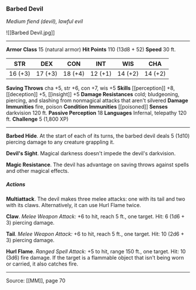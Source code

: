 ### Barbed Devil
_Medium fiend (devil), lawful evil_

![[Barbed Devil.jpg]]




---

**Armor Class** 15 (natural armor)
**Hit Points** 110 (13d8 + 52)
**Speed** 30 ft.

| STR     | DEX     | CON     | INT     | WIS     | CHA     |
|---------|---------|---------|---------|---------|---------|
| 16 (+3) | 17 (+3) | 18 (+4) | 12 (+1) | 14 (+2) | 14 (+2) |

**Saving Throws** cha +5, str +6, con +7, wis +5
**Skills** [[perception]] +8, [[deception]] +5, [[insight]] +5
**Damage Resistances** cold; bludgeoning, piercing, and slashing from nonmagical attacks that aren't silvered
**Damage Immunities** fire, poison
**Condition Immunities** [[poisoned]]
**Senses** darkvision 120 ft.
**Passive Perception** 18
**Languages** Infernal, telepathy 120 ft.
**Challenge** 5 (1,800 XP)

---

**Barbed Hide**. At the start of each of its turns, the barbed devil deals 5 (1d10) piercing damage to any creature grappling it.

**Devil's Sight**. Magical darkness doesn't impede the devil's darkvision.

**Magic Resistance**. The devil has advantage on saving throws against spells and other magical effects.

##### Actions
**Multiattack**. The devil makes three melee attacks: one with its tail and two with its claws. Alternatively, it can use Hurl Flame twice.

**Claw**. _Melee Weapon Attack:_ +6 to hit, reach 5 ft., one target. Hit: 6 (1d6 + 3) piercing damage.

**Tail**. _Melee Weapon Attack:_ +6 to hit, reach 5 ft., one target. Hit: 10 (2d6 + 3) piercing damage.

**Hurl Flame**. _Ranged Spell Attack:_ +5 to hit, range 150 ft., one target. Hit: 10 (3d6) fire damage. If the target is a flammable object that isn't being worn or carried, it also catches fire.


---

Source: [[MM]], page 70